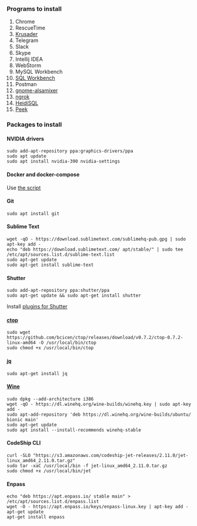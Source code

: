 ### Programs to install
1. Chrome
1. RescueTime
1. [Krusader](https://community.linuxmint.com/software/view/krusader)
1. Telegram
1. Slack
1. Skype
1. Intellij IDEA
1. WebStorm
1. MySQL Workbench
1. [SQL Workbench](https://www.sql-workbench.eu/downloads.html)
1. Postman
1. [gnome-alsamixer](https://community.linuxmint.com/software/view/gnome-alsamixer)
1. [ngrok](https://dashboard.ngrok.com/get-started)
1. [HeidiSQL](https://www.heidisql.com/download.php)
1. [Peek](https://mintguide.org/tools/682-peek-simple-animated-gif-screen-recorder.html)

### Packages to install
#### NVIDIA drivers
```
sudo add-apt-repository ppa:graphics-drivers/ppa
sudo apt update
sudo apt install nvidia-390 nvidia-settings
```

#### Docker and docker-compose
Use [the script](https://github.com/vitaliykobrin/useful-scripts/blob/master/scripts/install-docker.sh)

#### Git
```
sudo apt install git
```

#### Sublime Text
```
wget -qO - https://download.sublimetext.com/sublimehq-pub.gpg | sudo apt-key add -
echo "deb https://download.sublimetext.com/ apt/stable/" | sudo tee /etc/apt/sources.list.d/sublime-text.list
sudo apt-get update
sudo apt-get install sublime-text
```

#### Shutter
```
sudo add-apt-repository ppa:shutter/ppa
sudo apt-get update && sudo apt-get install shutter
```
Install [plugins for Shutter](https://itsfoss.com/shutter-edit-button-disabled/)

#### [ctop](https://github.com/bcicen/ctop)
```
sudo wget https://github.com/bcicen/ctop/releases/download/v0.7.2/ctop-0.7.2-linux-amd64 -O /usr/local/bin/ctop
sudo chmod +x /usr/local/bin/ctop
```

#### [jq](https://stedolan.github.io/jq/)
```
sudo apt-get install jq
```

#### [Wine](https://computingforgeeks.com/how-to-install-wine-4-on-ubuntu-18-04-linux-mint-19/)
```
sudo dpkg --add-architecture i386 
wget -qO - https://dl.winehq.org/wine-builds/winehq.key | sudo apt-key add -
sudo apt-add-repository 'deb https://dl.winehq.org/wine-builds/ubuntu/ bionic main'
sudo apt-get update
sudo apt install --install-recommends winehq-stable
```

#### CodeShip CLI
```
curl -SLO "https://s3.amazonaws.com/codeship-jet-releases/2.11.0/jet-linux_amd64_2.11.0.tar.gz"
sudo tar -xaC /usr/local/bin -f jet-linux_amd64_2.11.0.tar.gz
sudo chmod +x /usr/local/bin/jet
```

#### Enpass
```
echo "deb https://apt.enpass.io/ stable main" > /etc/apt/sources.list.d/enpass.list
wget -O - https://apt.enpass.io/keys/enpass-linux.key | apt-key add -
apt-get update
apt-get install enpass
```
